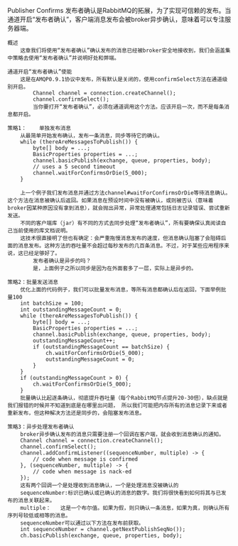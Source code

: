 
Publisher Confirms
	发布者确认是RabbitMQ的拓展，为了实现可信赖的发布。当通道开启“发布者确认”，客户端消息发布会被broker异步确认，意味着可以专注服务器端。

	概述
		这章我们将使用“发布者确认”确认发布的消息已经被broker安全地接收到，我们会涵盖集中策略去使用“发布者确认”并说明好处和弊端。

	通道开启“发布者确认”使能
		这是在AMQP0.9.1协议中发布，所有默认是关闭的，使用confirmSelect方法在通道级别开启。
			Channel channel = connection.createChannel();
			channel.confirmSelect();
			当你要打开“发布者确认”，必须在通道调用这个方法。应该开启一次，而不是每条消息都开启。

	策略1：	单独发布消息	
		从最简单开始发布确认，发布一条消息，同步等待它的确认。
		while (thereAreMessagesToPublish()) {
		    byte[] body = ...;
		    BasicProperties properties = ...;
		    channel.basicPublish(exchange, queue, properties, body);
		    // uses a 5 second timeout
		    channel.waitForConfirmsOrDie(5_000);
		}

		上一个例子我们发布消息并通过方法channel#waitForConfirmsOrDie等待消息确认。这个方法在消息被确认后返回。如果消息在预设时间中没有被确认，或则被否认（意味着broker因某种原因没有拿到消息），就会抛出异常，异常处理通常包括日志记录错误、尝试重新发送。
		不同的客户端库（jar）有不同的方式去同步处理“发布者确认”，所有要确保认真阅读自己当前使用的库文档说明。
		这技术很直接明了但也有确定：会严重拖慢消息发布的速度，但消息确认阻塞了会阻碍后面的消息发布。这种方法的吞吐量不会超过每秒发布的几百条消息。不过，对于某些应用程序来说，这已经足够好了。
			发布者确认是异步的吗？
			是，上面例子之所以同步是因为在外面套多了一层，实际上是异步的。

	策略2：批量发送消息
		优化上面的代码例子，我们可以批量发布消息，等所有消息都确认后在返回，下面举例批量100
		int batchSize = 100;
		int outstandingMessageCount = 0;
		while (thereAreMessagesToPublish()) {
		    byte[] body = ...;
		    BasicProperties properties = ...;
		    channel.basicPublish(exchange, queue, properties, body);
		    outstandingMessageCount++;
		    if (outstandingMessageCount == batchSize) {
		        ch.waitForConfirmsOrDie(5_000);
		        outstandingMessageCount = 0;
		    }
		}
		if (outstandingMessageCount > 0) {
		    ch.waitForConfirmsOrDie(5_000);
		}
		批量确认比起逐条确认，彻底提升吞吐量（每个RabbitMQ节点提升20-30倍），缺点就是我们报错的时候并不知道到底是在哪里出问题， 所以我们可能把内存所有的消息记录下来或者重新发布，但这种解决方法还是同步的，会阻塞发布消息。

	策略3：异步处理发布者确认	
		broker异步确认发布的消息只需要注册一个回调在客户端，就会收到消息确认的通知。
		Channel channel = connection.createChannel();
		channel.confirmSelect();
		channel.addConfirmListener((sequenceNumber, multiple) -> {
		    // code when message is confirmed
		}, (sequenceNumber, multiple) -> {
		    // code when message is nack-ed
		});
		这有两个回调一个是处理收到消息确认，一个是处理消息没被确认的
		sequenceNumber:标识已确认或已确认的消息的数字。我们将很快看到如何将其与已发布的消息关联起来。
		multiple：	这是一个布尔值。如果为假，则只确认一条消息，如果为真，则确认所有序列号较低或相等的消息。
		sequenceNumber可以通过以下方法在发布前获取。
		int sequenceNumber = channel.getNextPublishSeqNo());
		ch.basicPublish(exchange, queue, properties, body);




